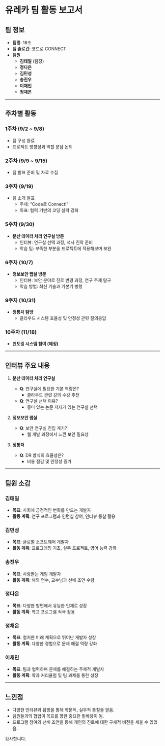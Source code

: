 # 유레카 팀 활동 보고서

## 팀 정보
- **팀명**: 18조
- **팀 슬로건**: 코드로 CONNECT
- **팀원**
  - **김태일** (팀장)
  - **정다은**
  - **김민성**
  - **송진우**
  - **이채민**
  - **정채은**

---

## 주차별 활동

### 1주차 (9/2 ~ 9/8)
- 팀 구성 완료
- 프로젝트 방향성과 역할 분담 논의

### 2주차 (9/9 ~ 9/15)
- 팀 발표 준비 및 자료 수집

### 3주차 (9/19)
- 팀 소개 발표
  - 주제: "Code로 Connect!"
  - 목표: 협력 기반의 코딩 실력 강화

### 5주차 (9/30)
- **분산 데이터 처리 연구실 방문**
  - 인터뷰: 연구실 선택 과정, 석사 진학 준비
  - 학습 팁: 부족한 부분을 프로젝트에 적용해보며 보완

### 6주차 (10/7)
- **정보보안 랩실 방문**
  - 인터뷰: 보안 분야로 진로 변경 과정, 연구 주제 탐구
  - 학습 방법: 최신 기술과 기본기 병행

### 9주차 (10/31)
- **정통처 탐방**
  - 클라우드 시스템 효율성 및 안정성 관련 질의응답

### 10주차 (11/18)
- **멘토링 시스템 참여 (예정)**

---

## 인터뷰 주요 내용

1. **분산 데이터 처리 연구실**
   - **Q**: 연구실에 필요한 기본 역량은?
     - 클라우드 관련 강의 수강 추천
   - **Q**: 연구실 선택 이유?
     - 흥미 있는 논문 저자가 있는 연구실 선택

2. **정보보안 랩실**
   - **Q**: 보안 연구실 진입 계기?
     - 웹 개발 과정에서 느낀 보안 필요성

3. **정통처**
   - **Q**: DR 방식의 효율성은?
     - 비용 절감 및 안정성 증가

---

## 팀원 소감

### 김태일
- **목표**: 사회에 긍정적인 변화를 만드는 개발자
- **활동 계획**: 연구 프로그램과 인턴십 참여, 인터뷰 통찰 활용

### 김민성
- **목표**: 글로벌 소프트웨어 개발자
- **활동 계획**: 프로그래밍 기초, 실무 프로젝트, 영어 능력 강화

### 송진우
- **목표**: 사랑받는 게임 개발자
- **활동 계획**: 해외 연수, 교수님과 선배 조언 수렴

### 정다은
- **목표**: 다양한 방면에서 유능한 인재로 성장
- **활동 계획**: 학교 프로그램 적극 활용

### 정채은
- **목표**: 철저한 미래 계획으로 뛰어난 개발자 성장
- **활동 계획**: 다양한 경험으로 문제 해결 역량 강화

### 이채민
- **목표**: 팀과 협력하며 문제를 해결하는 주체적 개발자
- **활동 계획**: 학과 커리큘럼 및 팀 과제를 통한 성장

---

## 느낀점
- 다양한 인터뷰와 탐방을 통해 학문적, 실무적 통찰을 얻음.
- 팀원들과의 협업이 목표를 향한 중요한 밑바탕이 됨.
- 프로그램 참여와 선배 조언을 통해 개인의 진로에 대한 구체적 비전을 세울 수 있었음.

감사합니다.

